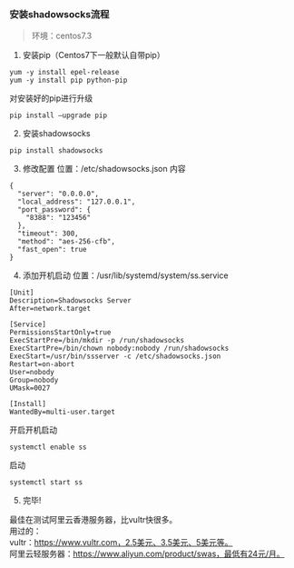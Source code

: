 ### 安装shadowsocks流程

> 环境：centos7.3

1. 安装pip（Centos7下一般默认自带pip）
```
yum -y install epel-release
yum -y install pip python-pip
```
对安装好的pip进行升级
```
pip install –upgrade pip
```
2. 安装shadowsocks
```
pip install shadowsocks
```
3. 修改配置
位置：/etc/shadowsocks.json
内容
```
{
  "server": "0.0.0.0",
  "local_address": "127.0.0.1",
  "port_password": {
    "8388": "123456"
  },
  "timeout": 300,
  "method": "aes-256-cfb",
  "fast_open": true
}

```
4. 添加开机启动
位置：/usr/lib/systemd/system/ss.service
```
[Unit]
Description=Shadowsocks Server
After=network.target

[Service]
PermissionsStartOnly=true
ExecStartPre=/bin/mkdir -p /run/shadowsocks
ExecStartPre=/bin/chown nobody:nobody /run/shadowsocks
ExecStart=/usr/bin/ssserver -c /etc/shadowsocks.json
Restart=on-abort
User=nobody
Group=nobody
UMask=0027

[Install]
WantedBy=multi-user.target

```
开启开机启动
```
systemctl enable ss
```
启动
```
systemctl start ss
```

5. 完毕!

最佳在测试阿里云香港服务器，比vultr快很多。  
用过的：  
vultr：https://www.vultr.com，2.5美元、3.5美元、5美元等。  
阿里云轻服务器：https://www.aliyun.com/product/swas，最低有24元/月。  
